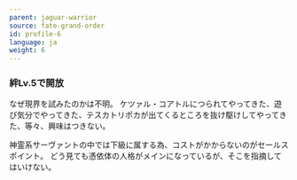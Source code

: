 ```yaml
---
parent: jaguar-warrior
source: fate-grand-order
id: profile-6
language: ja
weight: 6
---
```


### 絆Lv.5で開放

なぜ現界を試みたのかは不明。
ケツァル・コアトルにつられてやってきた、遊び気分でやってきた、テスカトリポカが出てくるところを抜け駆けしてやってきた、等々、興味はつきない。

神霊系サーヴァントの中では下級に属する為、コストがかからないのがセールスポイント。
どう見ても憑依体の人格がメインになっているが、そこを指摘してはいけない。
